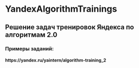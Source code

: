# YandexAlgorithmTrainings
<h2>Решение задач тренировок Яндекса по алгоритмам 2.0</h2>
<h3>Примеры заданий:</h3>
<h4> https://yandex.ru/yaintern/algorithm-training_2 </h4>